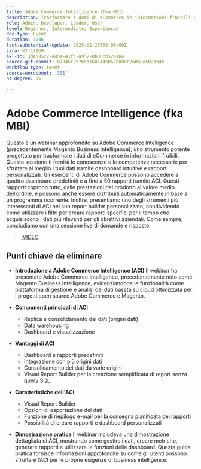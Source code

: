 ```yaml
---
title: Adobe Commerce Intelligence (fka MBI)
description: Trasformare i dati di eCommerce in informazioni fruibili con dashboard e rapporti personalizzati di Adobe Commerce Intelligence
role: Admin, Developer, Leader, User
level: Beginner, Intermediate, Experienced
doc-type: Event
duration: 3236
last-substantial-update: 2025-01-25T00:00:00Z
jira: KT-17169
exl-id: 3d459527-e454-41fc-a952-0b36bb529184
source-git-commit: 87945f25760d168144b852b88eb2a0b9a5021946
workflow-type: tm+mt
source-wordcount: '301'
ht-degree: 0%

---
```


# Adobe Commerce Intelligence (fka MBI)

Questo è un webinar approfondito su Adobe Commerce Intelligence (precedentemente Magento Business Intelligence), uno strumento potente progettato per trasformare i dati di eCommerce in informazioni fruibili. Questa sessione ti fornirà le conoscenze e le competenze necessarie per sfruttare al meglio i tuoi dati tramite dashboard intuitive e rapporti personalizzati. Gli esercenti di Adobe Commerce possono accedere a quattro dashboard predefiniti e a fino a 50 rapporti tramite ACI. Questi rapporti coprono tutto, dalle prestazioni del prodotto al valore medio dell’ordine, e possono anche essere distribuiti automaticamente in base a un programma ricorrente. Inoltre, presentiamo uno degli strumenti più interessanti di ACI nel suo report builder personalizzato, condividendo come utilizzare i filtri per creare rapporti specifici per il tempo che acquisiscono i dati più rilevanti per gli obiettivi aziendali. Come sempre, concludiamo con una sessione live di domande e risposte.

>[!VIDEO](https://video.tv.adobe.com/v/3443025/?learn=on&enablevpops)

## Punti chiave da eliminare

* **Introduzione a Adobe Commerce Intelligence (ACI)** Il webinar ha presentato Adobe Commerce Intelligence, precedentemente noto come Magento Business Intelligence, evidenziandone le funzionalità come piattaforma di gestione e analisi dei dati basata su cloud ottimizzata per i progetti open source Adobe Commerce e Magento.

* **Componenti principali di ACI**

   * Replica e consolidamento dei dati (origini dati)
   * Data warehousing
   * Dashboard e visualizzazione

* **Vantaggi di ACI**

   * Dashboard e rapporti predefiniti
   * Integrazione con più origini dati
   * Consolidamento dei dati da varie origini
   * Visual Report Builder per la creazione semplificata di report senza query SQL

* **Caratteristiche dell&#39;ACI**

   * Visual Report Builder
   * Opzioni di esportazione dei dati
   * Funzione di riepilogo e-mail per la consegna pianificata dei rapporti
   * Possibilità di creare rapporti e dashboard personalizzati

* **Dimostrazione pratica** Il webinar includeva una dimostrazione dettagliata di ACI, mostrando come gestire i dati, creare metriche, generare rapporti e utilizzare le funzioni della dashboard. Questa guida pratica fornisce informazioni approfondite su come gli utenti possono sfruttare l’ACI per le proprie esigenze di business intelligence.
